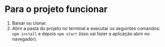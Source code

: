# Para o projeto funcionar

1. Baixar ou clonar.
2. Abrir a pasta do projeto no terminal e executar os seguintes comandos: `npm install` e depois `npm start` (isso vai fazer a aplicação abrir no navegador).

